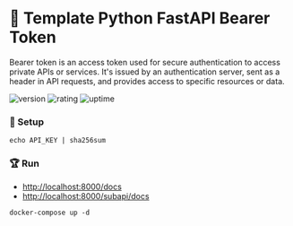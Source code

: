 # 🎉 Template Python FastAPI Bearer Token

Bearer token is an access token used for secure authentication to access private APIs or services. It's issued by an authentication server, sent as a header in API requests, and provides access to specific resources or data.

![version](https://img.shields.io/badge/version-1.0-blue)
![rating](https://img.shields.io/badge/rating-★★★★★-yellow)
![uptime](https://img.shields.io/badge/uptime-100%25-brightgreen)

### 🚀 Setup

```shell
echo API_KEY | sha256sum
```

### 🏆 Run

- [http://localhost:8000/docs](http://localhost:8000/docs)
- [http://localhost:8000/subapi/docs](http://localhost:8000/subapi/docs)

```shell
docker-compose up -d
```
